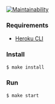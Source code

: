 

[![Maintainability](https://api.codeclimate.com/v1/badges/26472fb6f753983a5816/maintainability)](https://codeclimate.com/github/dim2k2006/frontend-project-lvl4/maintainability)




### Requirements

* [Heroku CLI](https://devcenter.heroku.com/articles/heroku-cli)

### Install

```sh
$ make install
```

### Run

```sh
$ make start
```
